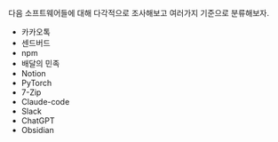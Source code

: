 다음 소프트웨어들에 대해 다각적으로 조사해보고 여러가지 기준으로 분류해보자. 

- 카카오톡
- 센드버드
- npm
- 배달의 민족
- Notion
- PyTorch
- 7-Zip
- Claude-code
- Slack
- ChatGPT
- Obsidian
